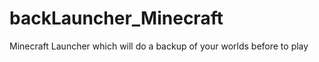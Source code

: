 backLauncher_Minecraft
======================

Minecraft Launcher which will do a backup of your worlds before to play
